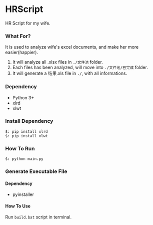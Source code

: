 # HRScript
HR Script for my wife.

### What For?
It is used to analyze wife's excel documents, and make her more easier(happier).

1. It will analyze all .xlsx files in `./文件池` folder.
2. Each files has been analyzed, will move into `./文件池/已完成` folder.
3. It will generate a 结果.xls file in `./`, with all informations.

### Dependency
- Python 3+
- xlrd
- xlwt

### Install Dependency
```
$: pip install xlrd
$: pip install xlwt
```

### How To Run
```
$: python main.py
```

### Generate Executable File

#### Dependency
- pyinstaller

#### How To Use

Run `build.bat` script in terminal.
